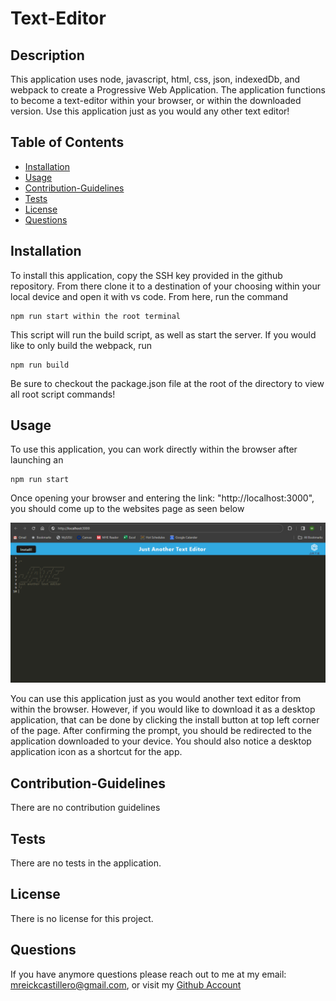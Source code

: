 # Text-Editor

  ## Description

 This application uses node, javascript, html, css, json, indexedDb, and webpack to create a Progressive Web Application. The application functions to become a text-editor within your browser, or within the downloaded version. Use this application just as you would any other text editor! 

  ## Table of Contents

  * [Installation](#Installation)
  * [Usage](#Usage)
  * [Contribution-Guidelines](#Contribution-Guidelines)
  * [Tests](#Tests)
  * [License](#License)
  * [Questions](#Questions)

  ## Installation

  To install this application, copy the SSH key provided in the github repository. From there clone it to a destination of your choosing within your local device and open it with vs code. From here, run the command
  ```
  npm run start within the root terminal
  ```

  This script will run the build script, as well as start the server. If you would like to only build the webpack, run
  ```
  npm run build
  ```

  Be sure to checkout the package.json file at the root of the directory to view all root script commands!

  ## Usage

  To use this application, you can work directly within the browser after launching an 

  ```
  npm run start
  ```
  Once opening your browser and entering the link: "http://localhost:3000", you should come up to the websites page as seen below

  ![Application Screenshot](<assets/img/Screenshot 2023-11-29 180846.png>)

  You can use this application just as you would another text editor from within the browser. However, if you would like to download it as a desktop application, that can be done by clicking the install button at top left corner of the page. After confirming the prompt, you should be redirected to the application downloaded to your device. You should also notice a desktop application icon as a shortcut for the app.

  ## Contribution-Guidelines

  There are no contribution guidelines

  ## Tests

  There are no tests in the application.

  ## License

  There is no license for this project.

  ## Questions

If you have anymore questions please reach out to me at my email: mreickcastillero@gmail.com, or visit my [Github Account](https://github.com/Migsrkrd)